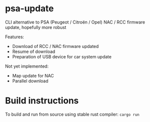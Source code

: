 # psa-update
CLI alternative to PSA (Peugeot / Citroën / Opel) NAC / RCC firmware update, hopefully more robust

Features:
- Download of RCC / NAC firmware updated
- Resume of download
- Preparation of USB device for car system update

Not yet implemented:
- Map update for NAC
- Parallel download

# Build instructions

To build and run from source using stable rust compiler: ``cargo run``
